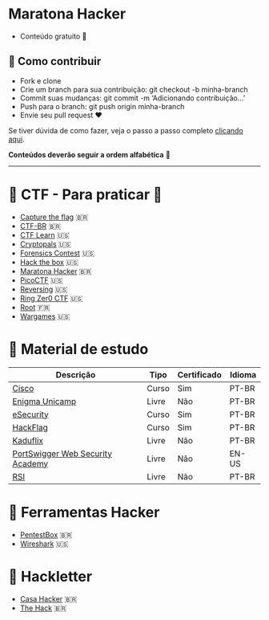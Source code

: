 # Maratona Hacker

- Conteúdo gratuito 🤩

## 📌 Como contribuir

- Fork e clone
- Crie um branch para sua contribuição: git checkout -b minha-branch
- Commit suas mudanças: git commit -m ‘Adicionando contribuição…’
- Push para o branch: git push origin minha-branch
- Envie seu pull request ❤

Se tiver dúvida de como fazer, veja o passo a passo completo <a href="https://medium.com/@rapimentello/hacktoberfest-o-que-%C3%A9-isso-17263a334f1d">clicando aqui</a>.

**Conteúdos deverão seguir a ordem alfabética** 🥰

---

# :triangular_flag_on_post: CTF - Para praticar :space_invader:

- [Capture the flag](https://capturetheflag.com.br/) :brazil:
- [CTF-BR](https://ctf-br.org/wiki/elt/) :brazil:
- [CTF Learn](https://ctflearn.com/) :us:
- [Cryptopals](https://cryptopals.com/) :us:
- [Forensics Contest](http://forensicscontest.com/puzzles) :us:
- [Hack the box](https://www.hackthebox.eu/) :us:
- [Maratona Hacker](https://maratonahacker.net.br/scoreboard) :brazil:
- [PicoCTF](https://picoctf.org/) :us:
- [Reversing](http://reversing.kr/) :us:
- [Ring Zer0 CTF](https://ringzer0ctf.com/home) :us:
- [Root](https://www.root-me.org/) :fr:
- [Wargames](https://overthewire.org/wargames/) :us:

# :scroll: Material de estudo

| Descrição                                                                                                                                      | Tipo    | Certificado | Idioma |
| ---------------------------------------------------------------------------------------------------------------------------------------------- | -----------------------------| ----------- | -------- |
| [Cisco](https://www.netacad.com/courses/cybersecurity)                                                                                         | Curso    | Sim         | PT-BR
| [Enigma Unicamp](https://enigma.ic.unicamp.br/atividades/)                                                                                     | Livre    | Não         | PT-BR
| [eSecurity](https://esecurity.com.br/cursos/)                                                                                                  | Curso    | Sim         | PT-BR
| [HackFlag](https://hackaflag.com.br/academy.html)                                                                                              | Curso    | Sim         | PT-BR
| [Kaduflix](https://li.crowsec.com.br/)                                                                                                         | Livre    | Não         | PT-BR
| [PortSwigger Web Security Academy](https://portswigger.net/web-security/)                                                                      | Livre    | Não         | EN-US
| [RSI](https://www.youtube.com/c/RSIResid%C3%AAnciaemSeguran%C3%A7adaInforma%C3%A7%C3%A3o/playlists)                                            | Livre    | Não         | PT-BR

# :floppy_disk: Ferramentas Hacker

- [PentestBox](https://pentestbox.org/pt/) :brazil:
- [Wireshark](https://www.wireshark.org/) :us:

# :newspaper: Hackletter

- [Casa Hacker](https://casahacker.org/inicio) :brazil:
- [The Hack](https://thehack.com.br/) :brazil:

